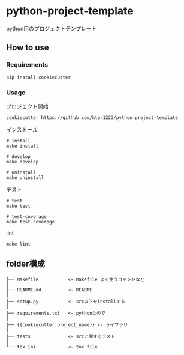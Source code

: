 # python-project-template
python用のプロジェクトテンプレート

## How to use
### Requirements

``` shell
pip install cookiecutter
```

### Usage

プロジェクト開始

``` shell
cookiecutter https://github.com/ktpr1223/python-project-template
```

インストール

``` shell
# install
make install

# develop
make develop

# uninstall
make uninstall
```

テスト

``` shell
# test
make test

# test-coverage
make test-coverage
```

lint

``` shell
make lint
```

## folder構成
```
├── Makefile           <- Makefile よく使うコマンドなど
│
├── README.md          <- README
│
├── setup.py           <- src以下をinstallする
│
├── requirements.txt   <- pythonなので
│
├── {{cookiecutter.project_name}} <- ライブラリ
│
├── tests              <- srcに関するテスト
│
└── tox.ini            <- tox file
```
